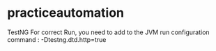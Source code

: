 # practiceautomation
TestNG
For correct Run, you need to add to the JVM run configuration command : -Dtestng.dtd.http=true
